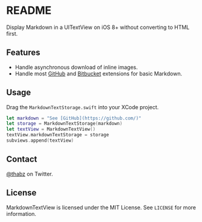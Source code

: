 # README

Display Markdown in a UITextView on iOS 8+ without converting to HTML first. 

## Features
* Handle asynchronous download of inline images.
* Handle most [GitHub](https://guides.github.com/features/mastering-markdown/) and [Bitbucket](https://confluence.atlassian.com/display/BITBUCKET/Mark+up+comments) extensions for basic Markdown.

## Usage 

Drag the `MarkdownTextStorage.swift` into your XCode project.
 
```swift
let markdown = "See [GitHub](https://github.com/)"
let storage = MarkdownTextStorage(markdown)
let textView = MarkdownTextView()
textView.markdownTextStorage = storage
subviews.append(textView)
```

## Contact

[@thabz](https://twitter.com/thabz) on Twitter.


## License

MarkdownTextView is licensed under the MIT License. See `LICENSE` for more information.
